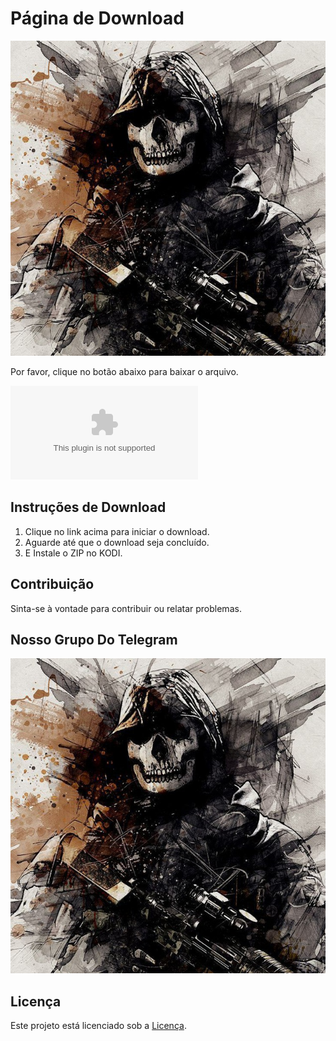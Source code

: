 # Página de Download

![Ícone do Favicon](ghost.jpg)

Por favor, clique no botão abaixo para baixar o arquivo.

[![Download do ADDON GHOST](https://github.com/nickolas089/ADDON-GHOST/raw/main/plugin.video.Addon.GHOST.zip)](https://github.com/nickolas089/ADDON-GHOST/raw/main/plugin.video.Addon.GHOST.zip)

## Instruções de Download
1. Clique no link acima para iniciar o download.
2. Aguarde até que o download seja concluído.
3. E Instale o ZIP no KODI.

## Contribuição
Sinta-se à vontade para contribuir ou relatar problemas.

## Nosso Grupo Do Telegram

[![GHOST ADDON](ghost.jpg)](https://t.me/ghostaddon)

## Licença
Este projeto está licenciado sob a [Licença](LICENSE.md).
